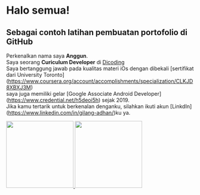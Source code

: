# Halo semua!
Sebagai contoh latihan pembuatan portofolio di GitHub
----

Perkenalkan nama saya **Anggun**.  
Saya seorang **Curiculum Developer** di [Dicoding](https://www.dicoding.com/)  
Saya bertanggung jawab pada kualitas materi iOs dengan dibekali [sertifikat dari University Toronto]
(https://www.coursera.org/account/accomplishments/specialization/CLKJD8XBXJ3M)  
saya juga memiliki gelar [Google Associate Android Developer]
(https://www.credential.net/h5deoi5h) sejak 2019.  
Jika kamu tertarik untuk berkenalan denganku, silahkan ikuti akun [LinkdIn]
(https://www.linkedin.com/in/gilang-adhan/)ku ya.

<p align="left">
<a href="https://github.com/aggunn111">
  <img height="180em" src="https://github-readme-stats-eight-theta.vercel.app/api?username=aggunn111&show_icons=true&theme=algolia&include_all_commits=true&count_private=true"/>
  <img height="180em" src="https://github-readme-stats-eight-theta.vercel.app/api/top-langs/?username=aggunn111&layout=compact&langs_count=8&theme=algolia"/>
</a>
</p>

